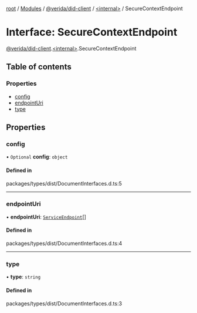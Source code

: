 [root](../README.md) / [Modules](../modules.md) / [@verida/did-client](../modules/verida_did_client.md) / [<internal\>](../modules/verida_did_client._internal_.md) / SecureContextEndpoint

# Interface: SecureContextEndpoint

[@verida/did-client](../modules/verida_did_client.md).[<internal\>](../modules/verida_did_client._internal_.md).SecureContextEndpoint

## Table of contents

### Properties

- [config](verida_did_client._internal_.SecureContextEndpoint.md#config)
- [endpointUri](verida_did_client._internal_.SecureContextEndpoint.md#endpointuri)
- [type](verida_did_client._internal_.SecureContextEndpoint.md#type)

## Properties

### config

• `Optional` **config**: `object`

#### Defined in

packages/types/dist/DocumentInterfaces.d.ts:5

___

### endpointUri

• **endpointUri**: [`ServiceEndpoint`](../modules/verida_did_client._internal_.md#serviceendpoint)[]

#### Defined in

packages/types/dist/DocumentInterfaces.d.ts:4

___

### type

• **type**: `string`

#### Defined in

packages/types/dist/DocumentInterfaces.d.ts:3
